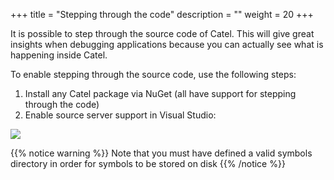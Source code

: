 +++
title = "Stepping through the code"
description = ""
weight = 20
+++

It is possible to step through the source code of Catel. This will give great insights when debugging applications because you can actually see what is happening inside Catel.

To enable stepping through the source code, use the following steps:

1.  Install any Catel package via NuGet (all have support for stepping through the code)
2.  Enable source server support in Visual Studio:

![](../../images/setup-deployment/stepping-through-the-code/visualstudioconfiguration.png)

{{% notice warning %}}
Note that you must have defined a valid symbols directory in order for symbols to be stored on disk
{{% /notice %}}
